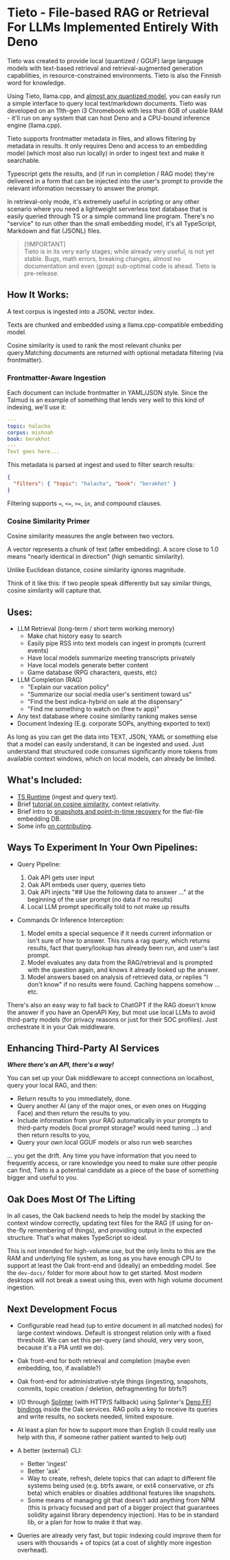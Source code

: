 # Tieto - File-based RAG or Retrieval For LLMs Implemented Entirely With Deno

Tieto was created to provide local (quantized / GGUF) large language models with
text-based retrieval and retrieval-augmented generation capabilities, in
resource-constrained environments. Tieto is also the Finnish word for knowledge.

Using Tieto, llama.cpp, and [almost any quantized model][3], you
can easily run a simple interface to query local text/markdown documents. Tieto
was developed on an 11th-gen i3 Chromebook with less than 6GB of usable RAM -
it'll run on any system that can host Deno and a CPU-bound inference engine
(llama.cpp).

Tieto supports frontmatter metadata in files, and allows filtering by metadata
in results. It only requires Deno and access to an embedding model (which most
also run locally) in order to ingest text and make it searchable.

Typescript gets the results, and (if run in completion / RAG mode) they're
delivered in a form that can be injected into the user's prompt to provide the
relevant information necessary to answer the prompt.

In retrieval-only mode, it's extremely useful in scripting or any other scenario
where you need a lightweight serverless text database that is easily queried
through TS or a simple command line program. There's no "service" to run other
than the small embedding model, it's all TypeScript, Markdown and flat (JSONL)
files.

> [!IMPORTANT]\
> Tieto is in its very early stages; while already very useful, is not yet
> stable. Bugs, math errors, breaking changes, almost no documentation and even
> (_gasp_) sub-optimal code is ahead. Tieto is pre-release.

## How It Works:

A text corpus is ingested into a JSONL vector index.

Texts are chunked and embedded using a llama.cpp-compatible embedding model.

Cosine similarity is used to rank the most relevant chunks per query.Matching
documents are returned with optional metadata filtering (via frontmatter).

### Frontmatter-Aware Ingestion

Each document can include frontmatter in YAML/JSON style. Since the Talmud is an
example of something that lends very well to this kind of indexing, we'll use
it:

```yml
---
topic: halacha
corpus: mishnah
book: berakhot
---
Text goes here...
```

This metadata is parsed at ingest and used to filter search results:

```json
{
  "filters": { "topic": "halacha", "book": "berakhot" }
}
```

Filtering supports `=`, `<=`, `>=`, `in`, and compound clauses.

### Cosine Similarity Primer

Cosine similarity measures the angle between two vectors.

A vector represents a chunk of text (after embedding). A score close to 1.0
means "nearly identical in direction" (high semantic similarity).

Unlike Euclidean distance, cosine similarity ignores magnitude.

Think of it like this: if two people speak differently but say similar things,
cosine similarity will capture that.

## Uses:

- LLM Retrieval (long-term / short term working memory)
  - Make chat history easy to search
  - Easily pipe RSS into text models can ingest in prompts (current events)
  - Have local models summarize meeting transcripts privately
  - Have local models generate better content
  - Game database (RPG characters, quests, etc)
- LLM Completion (RAG)
  - "Explain our vacation policy"
  - "Summarize our social media user's sentiment toward us"
  - "Find the best indica-hybrid on sale at the dispensary"
  - "Find me something to watch on (free tv app)"
- Any text database where cosine similarity ranking makes sense
- Document Indexing (E.g. corporate SOPs, anything exported to text)

As long as you can get the data into TEXT, JSON, YAML or something else that a
model can easily understand, it can be ingested and used. Just understand that
structured code consumes significantly more tokens from available context
windows, which on local models, can already be limited.

## What's Included:

- [TS Runtime][4] (ingest and query text).
- Brief [tutorial on cosine similarity][5], context relativity.
- Brief intro to [snapshots and point-in-time recovery][6] for the flat-file
  embedding DB.
- Some info [on contributing][7].

## Ways To Experiment In Your Own Pipelines:

- Query Pipeline:
  1. Oak API gets user input
  2. Oak API embeds user query, queries tieto
  3. Oak API injects "## Use the following data to answer ..." at the beginning
     of the user prompt (no data if no results)
  4. Local LLM prompt specifically told to not make up results

- Commands Or Inference Interception:
  1. Model emits a special sequence if it needs current information or isn't
     sure of how to answer. This runs a rag query, which returns results, fact
     that query/lookup has already been run, and user's last prompt.
  3. Model evaluates any data from the RAG/retrieval and is prompted with the
     question again, and knows it already looked up the answer.
  4. Model answers based on analysis of retrieved data, or replies "I don't know"
     if no results were found. Caching happens somehow ... etc.

There's also an easy way to fall back to ChatGPT if the RAG doesn't know the
answer if you have an OpenAPI Key, but most use local LLMs to avoid third-party
models (for privacy reasons or just for their SOC profiles). Just orchestrate it
in your Oak middleware. 

## Enhancing Third-Party AI Services 

***Where there's an API, there's a way!***

You can set up your Oak middleware to accept connections on localhost, query your
local RAG, and then:

 - Return results to you immediately, done.
 - Query another AI (any of the major ones, or even ones on Hugging Face)
   and then return the results to you.
 - Include information from your RAG automatically in your prompts to third-party
   models (local prompt storage? would need tuning ...) and then return results to
   you,
 - Query your own local GGUF models or also run web searches

... you get the drift. Any time you have information that you need to frequently
access, or rare knowledge you need to make sure other people can find, Tieto is
a potential candidate as a piece of the base of something bigger and useful to you.

## Oak Does Most Of The Lifting

In all cases, the Oak backend needs to help the model by stacking the context
window correctly, updating text files for the RAG (if using for on-the-fly
remembering of things), and providing output in the expected structure. That's
what makes TypeScript so ideal.

This is not intended for high-volume use, but the only limits to this are the
RAM and underlying file system, as long as you have enough CPU to support at
least the Oak front-end and (ideally) an embedding model. See the `dev-docs/`
folder for more about how to get started. Most modern desktops will not break a
sweat using this, even with high volume document ingestion.

## Next Development Focus

- Configurable read head (up to entire document in all matched nodes) for large
  context windows. Default is strongest relation only with a fixed threshold. We
  can set this per-query (and should, very very soon, because it's a PIA until we
  do).
- Oak front-end for both retrieval and completion (maybe even embedding, too, if
  available?)
- Oak front-end for administrative-style things (ingesting, snapshots, commits,
  topic creation / deletion, defragmenting for btrfs?)
- I/O through [Splinter][1] (with HTTP/S fallback) using Splinter's
  [Deno FFI bindings][2] inside the Oak services. RAG polls a key to receive its
  queries and write results, no sockets needed, limited exposure.
- At least a plan for how to support more than English (I could really use help
  with this, if someone rather patient wanted to help out)
- A better (external) CLI:
  - Better 'ingest'
  - Better 'ask'
  - Way to create, refresh, delete topics that can adapt to different file systems
    being used (e.g. btrfs aware, or ext4 conservative, or zfs beta) which enables
    or disables additional features like snapshots.
  - Some means of managing git that doesn't add anything from NPM (this is privacy
    focused and part of a bigger project that guarantees solidity against library
    dependency injection). Has to be in standard lib, or a plan for how to make
    it that way.
- Queries are already very fast, but topic indexing could improve them for users
  with thousands + of topics (at a cost of slightly more ingestion overhead).

  [1]: https://github.com/timthepost/splinter
  [2]: https://github.com/timthepost/libsplinter/tree/main/bindings/ts
  [3]: https://huggingface.co/
  [4]: https://github.com/timthepost/tieto/blob/main/tieto.ts
  [5]: https://github.com/timthepost/tieto/blob/main/dev-docs/similiarity-ranking.md
  [6]: https://github.com/timthepost/tieto/blob/main/dev-docs/snapsots-versioning.md
  [7]: https://github.com/timthepost/tieto/blob/main/dev-docs/contributing.md
